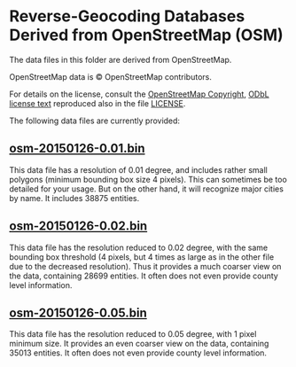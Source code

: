 # Reverse-Geocoding Databases Derived from OpenStreetMap (OSM)

The data files in this folder are derived from OpenStreetMap.

OpenStreetMap data is © OpenStreetMap contributors.

For details on the license, consult the
[OpenStreetMap Copyright](http://www.openstreetmap.org/copyright),
[ODbL license text](http://opendatacommons.org/licenses/odbl/) reproduced
also in the file [LICENSE](LICENSE).

The following data files are currently provided:

## [osm-20150126-0.01.bin](osm-20150126-0.01.bin)

This data file has a resolution of 0.01 degree, and includes rather small
polygons (minimum bounding box size 4 pixels). This can sometimes be too
detailed for your usage. But on the other hand, it will recognize major
cities by name. It includes 38875 entities.

## [osm-20150126-0.02.bin](osm-20150126-0.02.bin)

This data file has the resolution reduced to 0.02 degree, with the same
bounding box threshold (4 pixels, but 4 times as large as in
the other file due to the decreased resolution).
Thus it provides a much coarser view on the data, containing 28699 entities.
It often does not even provide county level information.

## [osm-20150126-0.05.bin](osm-20150126-0.05.bin)

This data file has the resolution reduced to 0.05 degree, with 1 pixel minimum size.
It provides an even coarser view on the data, containing 35013 entities.
It often does not even provide county level information.
